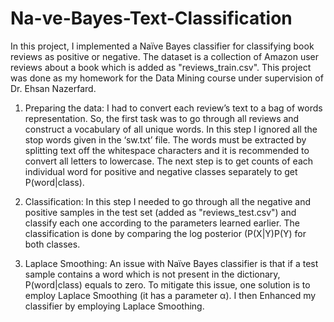 # Na-ve-Bayes-Text-Classification

In this project, I implemented a Naïve Bayes classifier for classifying book reviews as positive or
negative. The dataset is a collection of Amazon user reviews about a book which is added as "reviews_train.csv". This project was done as my homework for the Data Mining course under supervision of Dr. Ehsan Nazerfard.

1) Preparing the data: I had to convert each review’s text to a bag of words
representation. So, the first task was to go through all reviews and construct a vocabulary
of all unique words. In this step I ignored all the stop words given in the ‘sw.txt’
file. The words must be extracted by splitting text off the whitespace characters and it is
recommended to convert all letters to lowercase. The next step is to get counts of each
individual word for positive and negative classes separately to get P(word|class).

2) Classification: In this step I needed to go through all the negative and positive samples
in the test set (added as "reviews_test.csv") and classify each one according to the
parameters learned earlier. The classification is done by comparing the log
posterior (P(X|Y)P(Y) for both classes.

3) Laplace Smoothing: An issue with Naïve Bayes classifier is that if a test sample contains a
word which is not present in the dictionary, P(word|class) equals to zero. To mitigate this
issue, one solution is to employ Laplace Smoothing (it has a parameter α). I then Enhanced my
classifier by employing Laplace Smoothing.
